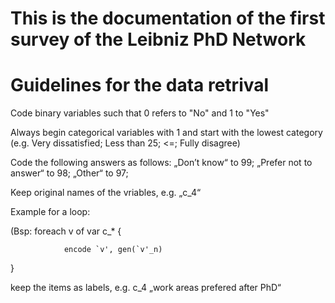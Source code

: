 # This is the documentation of the first survey of the Leibniz PhD Network

# Guidelines for the data retrival




Code binary variables such that 0 refers to "No" and 1 to "Yes"

Always begin categorical variables with 1 and start with the lowest category (e.g. Very dissatisfied; Less than 25; <=; Fully disagree)

Code the following answers as follows:
„Don’t know“ to 99;
„Prefer not to answer“ to 98;
 „Other“ to 97;
 
Keep original names of the vriables, e.g. „c_4“

Example for a loop:
 

(Bsp: foreach v of var c_* {

                encode `v', gen(`v'_n) 

}

keep the items as labels, e.g. c_4 „work areas prefered after PhD“
